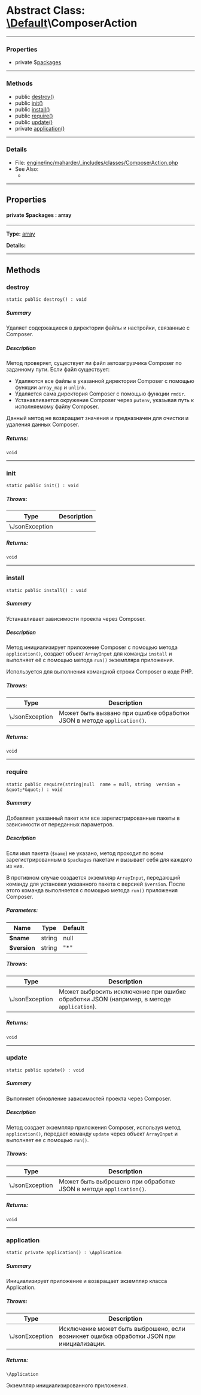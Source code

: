 # Abstract Class: [\Default](../../packages/Default.md)\ComposerAction


---

### Properties
* private $[packages](#property_packages)

---

### Methods

* public [destroy()](#method_destroy)
* public [init()](#method_init)
* public [install()](#method_install)
* public [require()](#method_require)
* public [update()](#method_update)
* private [application()](#method_application)

---

### Details

* File: [engine/inc/maharder/_includes/classes/ComposerAction.php](../../engine/inc/maharder/_includes/classes/ComposerAction.php)
* See Also:
  * [](../)

---

## Properties
<a id="property_packages"></a>
#### private $packages : array
---
**Type:** <a href="../array"><abbr title="array">array</abbr></a>

**Details:**



---

## Methods

<a id="method_destroy"></a>
### destroy

```
static public destroy() : void
```

##### Summary

Удаляет содержащиеся в директории файлы и настройки, связанные с Composer.

##### Description

Метод проверяет, существует ли файл автозагрузчика Composer по заданному пути.
Если файл существует:
- Удаляются все файлы в указанной директории Composer с помощью функции `array_map` и `unlink`.
- Удаляется сама директория Composer с помощью функции `rmdir`.
- Устанавливается окружение Composer через `putenv`, указывая путь к исполняемому файлу Composer.

Данный метод не возвращает значения и предназначен для очистки и удаления данных Composer.

##### Returns:

```
void
```

---

<a id="method_init"></a>
### init

```
static public init() : void
```

##### Throws:

| Type | Description |
|------|-------------|
| \JsonException |  |

##### Returns:

```
void
```

---

<a id="method_install"></a>
### install

```
static public install() : void
```

##### Summary

Устанавливает зависимости проекта через Composer.

##### Description

Метод инициализирует приложение Composer с помощью метода `application()`,
создает объект `ArrayInput` для команды `install` и выполняет её с помощью
метода `run()` экземпляра приложения.

Используется для выполнения командной строки Composer в коде PHP.

##### Throws:

| Type | Description |
|------|-------------|
| \JsonException | Может быть вызвано при ошибке обработки JSON в методе `application()`. |

##### Returns:

```
void
```

---

<a id="method_require"></a>
### require

```
static public require(string|null  name = null, string  version = &quot;*&quot;) : void
```

##### Summary

Добавляет указанный пакет или все зарегистрированные пакеты в зависимости от переданных параметров.

##### Description

Если имя пакета (`$name`) не указано, метод проходит по всем зарегистрированным
в `$packages` пакетам и вызывает себя для каждого из них.

В противном случае создается экземпляр `ArrayInput`, передающий команду для
установки указанного пакета с версией `$version`. После этого команда
выполняется с помощью метода `run()` приложения Composer.

##### Parameters:

| Name | Type | Default |
|------|------|---------|
| **$name** | string|null | null |
| **$version** | string | &quot;*&quot; |

##### Throws:

| Type | Description |
|------|-------------|
| \JsonException | Может выбросить исключение при ошибке обработки JSON (например, в методе `application`). |

##### Returns:

```
void
```

---

<a id="method_update"></a>
### update

```
static public update() : void
```

##### Summary

Выполняет обновление зависимостей проекта через Composer.

##### Description

Метод создает экземпляр приложения Composer, используя метод `application()`,
передает команду `update` через объект `ArrayInput` и выполняет ее с помощью `run()`.

##### Throws:

| Type | Description |
|------|-------------|
| \JsonException | Может быть выброшено при обработке JSON в методе `application()`. |

##### Returns:

```
void
```

---

<a id="method_application"></a>
### application

```
static private application() : \Application
```

##### Summary

Инициализирует приложение и возвращает экземпляр класса Application.

##### Throws:

| Type | Description |
|------|-------------|
| \JsonException | Исключение может быть выброшено, если возникнет ошибка обработки JSON при инициализации. |

##### Returns:

```
\Application
```
Экземпляр инициализированного приложения.
